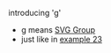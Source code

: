 introducing 'g'

 * g means [SVG Group](https://developer.mozilla.org/en-US/docs/Web/SVG/Element/g)
 * just like in [example 23](#/23)
